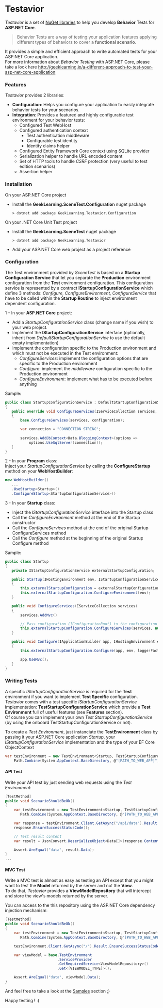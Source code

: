 # Testavior
*Testavior* is a set of [NuGet libraries]() to help  you develop **Behavior** Tests for **ASP.NET Core**.  

>Behavior Tests are a way of testing your application features applying different types of behaviors to cover a **functional scenario**.  

It provides a simple and efficient approach to write automated tests for your ASP.NET Core application.  
For more information about *Behavior Testing* with ASP.NET Core, please take a look here http://geeklearning.io/a-different-approach-to-test-your-asp-net-core-application  

### Features
*Testavior* provides 2 libraries:
* **Configuration**: Helps you configure your application to easily integrate behavior tests for your scenarios.
* **Integration**: Provides a featured and highly configurable test environment for your behavior tests:
  * Configured Test WebHost
  * Configured authentication context
    * Test authentication middleware 
    * Configurable test identity
    * Identity claims helper
  * Configured Entity Framework Core context using SQLite provider 
  * Serialization helper to handle URL encoded content 
  * Set of HTTP tools to handle *CSRF* protection (very useful to test edition scenarios)
  * Assertion helper

### Installation
On your ASP.NET Core project
* Install the **GeekLearning.SceneTest.Configuration** nuget package
  ```
  > dotnet add package GeekLearning.Testavior.Configuration
  ```

On your .NET Core Unit Test project
* Install the **GeekLearning.SceneTest** nuget package
  ```
  > dotnet add package GeekLearning.Testavior
  ```
* Add your ASP.NET Core web project as a project reference
### Configuration
The Test environment provided by *SceneTest* is based on a **Startup Configuration Service** that let you separate the **Production** environment configuration from the **Test** environment configuration.
This configuration service is represented by a contract **IStartupConfigurationService** which define 3 methods: *Configure, ConfigureEnvironment, ConfigureService* that have to be called within the **Startup Routine** to inject environment dependent configuration.  

1 - In your **ASP.NET Core** project:
* Add a *StartupConfigurationService* class (change name if you wish) to your web project.
* Implement the **IStartupConfigurationService** interface (optionally, inherit from *DefaultStartupConfigurationService* to use the default empty implementation)
* Implement the configuration specific to the Production environment and which must not be executed in the Test environment:
  * *ConfigureServices*: implement the configuration options that are specific to the Production environment
  * *Configure*: implement the *middleware* configuration specific to the Production environment
  * *ConfigureEnvironment*: implement what has to be executed before anything

 Sample:
 ```csharp
 public class StartupConfigurationService : DefaultStartupConfigurationService
{
    public override void ConfigureServices(IServiceCollection services, IConfigurationRoot configuration)
    {
        base.ConfigureServices(services, configuration);

        var connection = "CONNECTION_STRING";
            
        services.AddDbContext<Data.BloggingContext>(options =>
            options.UseSqlServer(connection));
    }
}
 ```
 
 2 - In your **Program** class:  
 Inject your *StartupConfigurationService* by calling the **ConfigureStartup** method on your **WebHostBuilder**:
 ```csharp
 new WebHostBuilder()
    ...
    .UseStartup<Startup>()
    .ConfigureStartup<StartupConfigurationService>()
 ```

 3 - In your **Startup** class:
 * Inject the *IStartupConfigurationService* interface into the Startup class
 * Call the *ConfigureEnvironment* method at the end of the Startup constructor
 * Call the *ConfigureServices* method at the end of the original Startup ConfigureServices method
 * Call the *Configure* method at the beginning of the original Startup Configure method
 
 Sample:
 ```csharp
public class Startup
{
    private IStartupConfigurationService externalStartupConfiguration;

    public Startup(IHostingEnvironment env, IStartupConfigurationService externalStartupConfiguration = null)
    {
        this.externalStartupConfiguration = externalStartupConfiguration;
        this.externalStartupConfiguration.ConfigureEnvironment(env);
    }

    public void ConfigureServices(IServiceCollection services)
    {
        services.AddMvc()

        // Pass configuration (IConfigurationRoot) to the configuration service if needed
        this.externalStartupConfiguration.ConfigureServices(services, null);
    }

    public void Configure(IApplicationBuilder app, IHostingEnvironment env, ILoggerFactory loggerFactory)
    {
        this.externalStartupConfiguration.Configure(app, env, loggerFactory);

        app.UseMvc();
    }
}
```


### Writing Tests
A specific *IStartupConfigurationService* is required for the **Test** environment if you want to implement **Test Specific** configuration.  
*Testavior* comes with a test specific *IStartupConfigurationService* implementation: **TestStartupConfigurationService** which provide a **Test Environment** full of useful features (see **Features** section).  
Of course you can implement your own *Test StartupConfigurationService* (by using the onboard TestStartupConfigurationService or not).  

To create a *Test Environment*, just instanciate the **TestEnvironment** class by passing it your ASP.NET Core application *Startup*, your *IStartupConfigurationService* implementation and the type of your EF Core ObjectContext
```csharp
var testEnvironment = new TestEnvironment<Startup, TestStartupConfigurationService<[EF_DB_CONTEXT]>>(
    Path.Combine(System.AppContext.BaseDirectory, @"[PATH_TO_WEB_APP]"));
```

#### API Test
Write your API test by just sending web requests using the *Test Environment*:
```csharp
[TestMethod]
public void ScenarioShouldBeOk()
{
    var testEnvironment = new TestEnvironment<Startup, TestStartupConfigurationService<[EF_DB_CONTEXT]>>(
       Path.Combine(System.AppContext.BaseDirectory, @"[PATH_TO_WEB_APP]"));

    var response = testEnvironment.Client.GetAsync("/api/data").Result;
    response.EnsureSuccessStatusCode();

    // Test result content
    var result = JsonConvert.DeserializeObject<Data[]>(response.Content.ReadAsStringAsync().Result);

    Assert.AreEqual("data", result.Data);
}
...
```

#### MVC Test
Write a MVC test is almost as easy as testing an API except that you might want to test the **Model** returned by the server and not the **View**.  
To do that, *Testavior* provides a **ViewModelRepository** that will intercept and store the view's models returned by the server.

You can access to the this repository using the ASP.NET Core dependency injection mechanism:

```csharp
[TestMethod]
public void ScenarioShouldBeOk()
{
    var testEnvironment = new TestEnvironment<Startup, TestStartupConfigurationService<[EF_DB_CONTEXT]>>(
       Path.Combine(System.AppContext.BaseDirectory, @"[PATH_TO_WEB_APP]"));

    testEnvironment.Client.GetAsync("/").Result.EnsureSuccessStatusCode();

    var viewModel = base.TestEnvironment
                        .ServiceProvider
                        .GetRequiredService<ViewModelRepository>()
                        .Get<[VIEWMODEL_TYPE]>();

    Assert.AreEqual("data", viewModel.Data);
}
```

And feel free to take a look at the [Samples](https://github.com/geeklearningio/gl-dotnet-test-integration/tree/develop/sample) section ;)

Happy testing ! :)